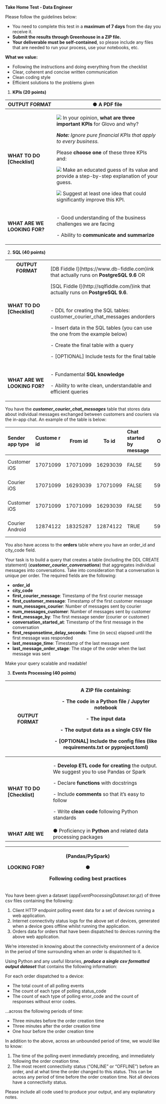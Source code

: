 ﻿**Take Home Test - Data Engineer**

Please follow the guidelines below:

- You need to complete this test in a **maximum of 7 days** from the day you receive it.
- **Submit the results through Greenhouse in a ZIP file.**
- **Your deliverable must be self-contained**, so please include any files that are needed to run your process, use your notebooks, etc.

**What we value:**

- Following the instructions and doing everything from the checklist
- Clear, coherent and concise written communication
- Clean coding style
- Efficient solutions to the problems given
1. **KPIs (20 points)**



|**OUTPUT FORMAT**|● A **PDF** file|
| - | - |
|**WHAT TO DO [Checklist]**|<p>![](Aspose.Words.3279dbea-c87f-4444-a0fa-25fe0f24c5b3.001.png) In your opinion, **what are three important KPIs** for Glovo and why?</p><p>***Note:** Ignore pure financial KPIs that apply to every business.*</p><p>Please **choose one** of these three KPIs and:</p><p>![](Aspose.Words.3279dbea-c87f-4444-a0fa-25fe0f24c5b3.002.png) Make an educated guess of its value and provide a step-by-step explanation of your guess.</p><p>![](Aspose.Words.3279dbea-c87f-4444-a0fa-25fe0f24c5b3.003.png) Suggest at least one idea that could significantly improve this KPI.</p>|
|**WHAT ARE WE LOOKING FOR?**|<p>- Good understanding of the business challenges we are facing</p><p>- Ability to **communicate and summarize**</p>|
2. **SQL (40 points)**



<table><tr><th colspan="1" rowspan="2" valign="top"><b>OUTPUT FORMAT</b></th></tr>
<tr><td colspan="1" valign="top"><p>[DB Fiddle l](https://www.db-fiddle.com)ink that actually runs on <b>PostgreSQL 9.6</b> OR</p><p>[SQL Fiddle l](http://sqlfiddle.com/)ink that actually runs on <b>PostgreSQL 9.6</b>.</p></td></tr>
<tr><td colspan="1" valign="top"><b>WHAT TO DO [Checklist]</b></td><td colspan="1" valign="top"><p>- DDL for creating the SQL tables: customer_courier_chat_messages andorders</p><p>- Insert data in the SQL tables (you can use the one from the example below)</p><p>- Create the final table with a query</p><p>- [OPTIONAL] Include tests for the final table</p></td></tr>
<tr><td colspan="1"><b>WHAT ARE WE LOOKING FOR?</b></td><td colspan="1"><p>- Fundamental <b>SQL knowledge</b></p><p>- Ability to write clean, understandable and efficient queries</p></td></tr>
</table>

You have the ***customer\_courier\_chat\_messages*** table that stores data about individual messages exchanged between customers and couriers via the in-app chat. An example of the table is below:



|**Sender app type**|**Custome r id**|**From id**|**To id**|**Chat started by message**|**Order id**|**Order stage**|**Courier id**|**Message sent time**|
| :- | :- | - | - | :- | - | - | :- | - |
|Customer iOS|17071099|17071099|16293039|FALSE|59528555|PICKING\_UP|16293039|2019-08-19 8:01:47|
|Courier iOS|17071099|16293039|17071099|FALSE|59528555|ARRIVING|16293039|2019-08-19 8:01:04|
|Customer iOS|17071099|17071099|16293039|FALSE|59528555|PICKING\_UP|16293039|2019-08-19 8:00:04|
|Courier Android|12874122|18325287|12874122|TRUE|59528038|ADDRESS\_D ELIVERY|18325287|2019-08-19 7:59:33|

You also have access to the **orders** table where you have an order\_id and city\_code field.

Your task is to build a query that creates a table (including the DDL CREATE statement) (***customer\_courier\_conversations***) that aggregates individual messages into conversations. Take into consideration that a conversation is unique per order. The required fields are the following:

- **order\_id**
- **city\_code**
- **first\_courier\_message**: Timestamp of the first courier message
- **first\_customer\_message**: Timestamp of the first customer message
- **num\_messages\_courier**: Number of messages sent by courier
- **num\_messages\_customer**: Number of messages sent by customer
- **first\_message\_by**: The first message sender (courier or customer)
- **conversation\_started\_at**: Timestamp of the first message in the conversation
- **first\_responsetime\_delay\_seconds**: Time (in secs) elapsed until the first message was responded
- **last\_message\_time**: Timestamp of the last message sent
- **last\_message\_order\_stage**: The stage of the order when the last message was sent

Make your query scalable and readable!

3. **Events Processing (40 points)**



|**OUTPUT FORMAT**|<p>A ZIP file containing:</p><p>- The code in a **Python file / Jupyter notebook**</p><p>- The **input data**</p><p>- The **output data** as a **single CSV file**</p><p>- [OPTIONAL] Include the config files (like requirements.txt or pyproject.toml)</p>|
| - | - |
|**WHAT TO DO [Checklist]**|<p>- **Develop ETL code for creating** the output. We suggest you to use Pandas or Spark</p><p>- Declare **functions** with docstrings</p><p>- Include **comments** so that it’s easy to follow</p><p>- Write **clean code** following Python standards</p>|
|**WHAT ARE WE**|● Proficiency in **Python** and related data processing packages|



|**LOOKING FOR?**|<p>(Pandas/PySpark)</p><p>●</p><p>Following coding best practices</p>|
| - | - |

You have been given a dataset (*appEventProcessingDataset.tar.gz*) of three csv files containing the following:

1. Client HTTP endpoint polling event data for a set of devices running a web application.
1. Internet connectivity status logs for the above set of devices, generated when a device goes offline whilst running the application.
1. Orders data for orders that have been dispatched to devices running the above web application.

We’re interested in knowing about the connectivity environment of a device in the period of time surrounding when an order is dispatched to it.

Using Python and any useful libraries, ***produce a single csv formatted output dataset*** that contains the following information:

For each order dispatched to a device:

- The total count of all polling events
- The count of each type of polling status\_code
- The count of each type of polling error\_code and the count of responses without error codes.

...across the following periods of time:

- Three minutes before the order creation time
- Three minutes after the order creation time
- One hour before the order creation time

In addition to the above, across an unbounded period of time, we would like to know:

1. The time of the polling event immediately preceding, and immediately following the order creation time.
2. The most recent connectivity status (“ONLINE” or “OFFLINE”) before an order, and at what time the order changed to this status. This can be across any period of time before the order creation time. Not all devices have a connectivity status.

Please include all code used to produce your output, and any explanatory notes.
